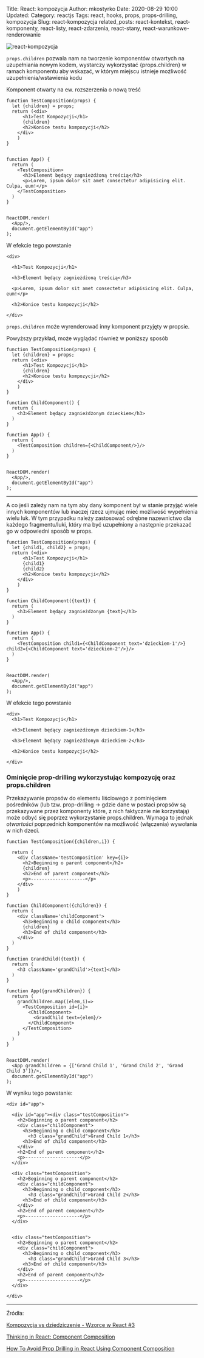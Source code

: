 Title: React: kompozycja
Author: mkostyrko
Date: 2020-08-29 10:00
Updated:
Category: reactjs
Tags: react, hooks, props, props-drilling, kompozycja
Slug: react-kompozycja
related_posts: react-kontekst, react-komponenty, react-listy, react-zdarzenia, react-stany, react-warunkowe-renderowanie

![react-kompozycja](https://res.cloudinary.com/practicaldev/image/fetch/s--uhp38MJ0--/c_imagga_scale,f_auto,fl_progressive,h_420,q_auto,w_1000/https://thepracticaldev.s3.amazonaws.com/i/1cjigsdjmgz5j8lohlch.png)


`props.children` pozwala nam na tworzenie komponentów otwartych na uzupełniania nowym kodem, wystarczy wykorzystać {props.children} w ramach komponentu aby wskazać, w którym miejscu istnieje możliwość uzupełnienia/wstawienia kodu

Komponent otwarty na ew. rozszerzenia o nową treść

    function TestComposition(props) {
      let {children} = props;
      return (<div>
          <h1>Test Kompozycji</h1>
          {children}
          <h2>Konice testu kompozycji</h2>
        </div>
        )
    }


    function App() {
      return (
        <TestComposition>
          <h3>Element będący zagnieżdżoną treścią</h3>
          <p>Lorem, ipsum dolor sit amet consectetur adipisicing elit. Culpa, eum!</p>
        </TestComposition>
      )
    }


    ReactDOM.render(
      <App/>,
      document.getElementById("app")
    );



W efekcie tego powstanie

    <div>

      <h1>Test Kompozycji</h1>

      <h3>Element będący zagnieżdżoną treścią</h3>

      <p>Lorem, ipsum dolor sit amet consectetur adipisicing elit. Culpa, eum!</p>

      <h2>Konice testu kompozycji</h2>

    </div>


`props.children` może wyrenderować inny komponent przyjęty w propsie.

Powyższy przykład, może wyglądać również w poniższy sposób


    function TestComposition(props) {
      let {children} = props;
      return (<div>
          <h1>Test Kompozycji</h1>
          {children}
          <h2>Konice testu kompozycji</h2>
        </div>
        )
    }

    function ChildComponent() {
      return (
        <h3>Element będący zagnieżdżonym dzieckiem</h3>
      )
    }

    function App() {
      return (
        <TestComposition children={<ChildComponent/>}/>
      )
    }


    ReactDOM.render(
      <App/>,
      document.getElementById("app")
    );

---

A co jeśli zależy nam na tym aby dany komponent był w stanie przyjąć wiele innych komponentów lub inaczej rzecz ujmując mieć możliwość wypełnienia wielu luk. W tym przypadku należy zastosować odrębne nazewnictwo dla każdego fragmentu/luki, który ma być uzupełniony a następnie przekazać go w odpowiedni sposób w props.


    function TestComposition(props) {
      let {child1, child2} = props;
      return (<div>
          <h1>Test Kompozycji</h1>
          {child1}
          {child2}
          <h2>Konice testu kompozycji</h2>
        </div>
        )
    }

    function ChildComponent({text}) {
      return (
        <h3>Element będący zagnieżdżonym {text}</h3>
      )
    }

    function App() {
      return (
        <TestComposition child1={<ChildComponent text='dzieckiem-1'/>} child2={<ChildComponent text='dzieckiem-2'/>}/>
      )
    }


    ReactDOM.render(
      <App/>,
      document.getElementById("app")
    );

W efekcie tego powstanie


    <div>
      <h1>Test Kompozycji</h1>

      <h3>Element będący zagnieżdżonym dzieckiem-1</h3>

      <h3>Element będący zagnieżdżonym dzieckiem-2</h3>

      <h2>Konice testu kompozycji</h2>

    </div>



### Ominięcie prop-drilling wykorzystując kompozycję oraz props.children

Przekazywanie propsów do elementu liściowego z pominięciem pośredników (lub tzw. prop-drilling -> gdzie dane w postaci propsów są przekazywane przez komponenty które, z nich faktycznie nie korzystają) może odbyć się poprzez wykorzystanie props.children. Wymaga to jednak *otwartości* poprzednich komponentów na możliwość (włączenia) wywołania w nich dzeci.



    function TestComposition({children,i}) {
      
      return (
        <div className='testComposition' key={i}>
          <h2>Beginning o parent component</h2>
          {children}
          <h2>End of parent component</h2>
          <p>--------------------</p>
        </div>
        )
    }

    function ChildComponent({children}) {
      return (
        <div className='childComponent'>
          <h3>Beginning o child component</h3>
          {children}
          <h3>End of child component</h3>
        </div>
      )
    }

    function GrandChild({text}) {
      return (
        <h3 className='grandChild'>{text}</h3>
      )
    }

    function App({grandChildren}) {
      return (
        grandChildren.map((elem,i)=>
          <TestComposition id={i}>
            <ChildComponent>
              <GrandChild text={elem}/>
            </ChildComponent>
          </TestComposition>  
        )
      )
    }


    ReactDOM.render(
      <App grandChildren = {['Grand Child 1', 'Grand Child 2', 'Grand Child 3']}/>,
      document.getElementById("app")
    );

W wyniku tego powstanie:


    <div id="app">

      <div id="app"><div class="testComposition">
        <h2>Beginning o parent component</h2>
        <div class="childComponent">
          <h3>Beginning o child component</h3>
            <h3 class="grandChild">Grand Child 1</h3>
          <h3>End of child component</h3>
        </div>
        <h2>End of parent component</h2>
        <p>--------------------</p>
      </div>

      <div class="testComposition">
        <h2>Beginning o parent component</h2>
        <div class="childComponent">
          <h3>Beginning o child component</h3>
            <h3 class="grandChild">Grand Child 2</h3>
          <h3>End of child component</h3>
        </div>
        <h2>End of parent component</h2>
        <p>--------------------</p>
      </div>


      <div class="testComposition">
        <h2>Beginning o parent component</h2>
        <div class="childComponent">
          <h3>Beginning o child component</h3>
            <h3 class="grandChild">Grand Child 3</h3>
          <h3>End of child component</h3>
        </div>
        <h2>End of parent component</h2>
        <p>--------------------</p>
      </div>

    </div>



---

Źródła:

[Kompozycja vs dziedziczenie - Wzorce w React #3](https://www.youtube.com/watch?v=9n9Er-NIJ_c)

[Thinking in React: Component Composition](https://dev.to/bouhm/thinking-in-react-component-composition-fp5)

[How To Avoid Prop Drilling in React Using Component Composition](https://medium.com/javascript-in-plain-english/how-to-avoid-prop-drilling-in-react-using-component-composition-c42adfcdde1b)